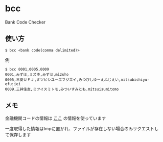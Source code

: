 # bcc
Bank Code Checker

## 使い方
```
$ bcc <bank code(comma delimited)>
```
例
```
$ bcc 0001,0005,0009
0001,みずほ,ミズホ,みずほ,mizuho
0005,三菱ＵＦＪ,ミツビシユ－エフジエイ,みつびしゆ－えふじえい,mitsubishiyu-efujiei
0009,三井住友,ミツイスミトモ,みついすみとも,mitsuisumitomo
```

## メモ
金融機関コードの情報は [ここ](https://github.com/zengin-code/source-data/) の情報を使っています

一度取得した情報はtmpに置かれ、ファイルが存在しない場合のみリクエストして保存します
